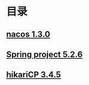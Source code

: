 # 目录
## [nacos 1.3.0](./nacos.md)
## [Spring project 5.2.6](./spring.md)
## [hikariCP 3.4.5](./hikariCp.md)

